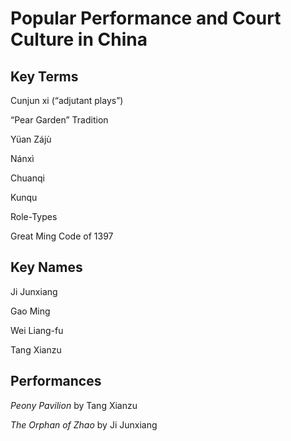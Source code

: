 # Popular Performance and Court Culture in China

## Key Terms

Cunjun xi (“adjutant plays”)

“Pear Garden” Tradition

Yüan Zájù

Nánxì

Chuanqi

Kunqu

Role-Types

Great Ming Code of 1397

## Key Names

Ji Junxiang

Gao Ming

Wei Liang-fu

Tang Xianzu

## Performances

_Peony Pavilion_ by Tang Xianzu

_The Orphan of Zhao_ by Ji Junxiang
